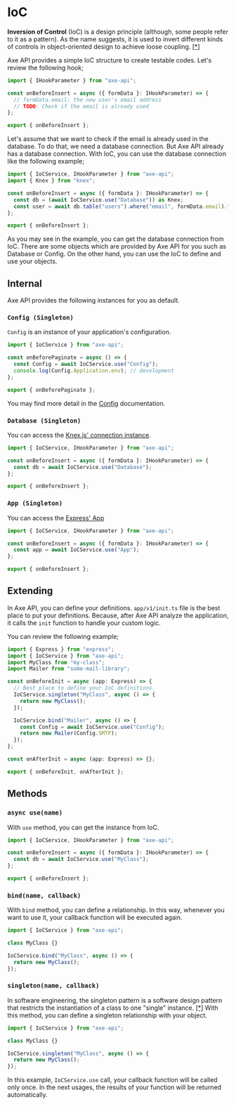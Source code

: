 # IoC

**Inversion of Control** (IoC) is a design principle (although, some people refer to it as a pattern). As the name suggests, it is used to invert different kinds of controls in object-oriented design to achieve loose coupling. <a href="https://www.tutorialsteacher.com/ioc/inversion-of-control" target="_blank" rel="noreferrer">[\*]</a>

Axe API provides a simple IoC structure to create testable codes. Let's review the following hook;

```ts
import { IHookParameter } from "axe-api";

const onBeforeInsert = async ({ formData }: IHookParameter) => {
  // formData.email: the new user's email address
  // TODO: Check if the email is already used
};

export { onBeforeInsert };
```

Let's assume that we want to check if the email is already used in the database. To do that, we need a database connection. But Axe API already has a database connection. With IoC, you can use the database connection like the following example;

```ts
import { IoCService, IHookParameter } from "axe-api";
import { Knex } from "knex";

const onBeforeInsert = async ({ formData }: IHookParameter) => {
  const db = (await IoCService.use("Database")) as Knex;
  const user = await db.table("users").where("email", formData.email).first();
};

export { onBeforeInsert };
```

As you may see in the example, you can get the database connection from IoC. There are some objects which are provided by Axe API for you such as Database or Config. On the other hand, you can use the IoC to define and use your objects.

## Internal

Axe API provides the following instances for you as default.

### `Config (Singleton)`

`Config` is an instance of your application's configuration.

```ts
import { IoCService } from "axe-api";

const onBeforePaginate = async () => {
  const Config = await IoCService.use("Config");
  console.log(Config.Application.env); // development
};

export { onBeforePaginate };
```

You may find more detail in the [Config](/reference/api-configs) documentation.

### `Database (Singleton)`

You can access the <a href="https://knexjs.org/#Installation-client" target="_blank" rel="noreferrer">Knex.js' connection instance</a>.

```ts
import { IoCService, IHookParameter } from "axe-api";

const onBeforeInsert = async ({ formData }: IHookParameter) => {
  const db = await IoCService.use("Database");
};

export { onBeforeInsert };
```

### `App (Singleton)`

You can access the <a href="https://expressjs.com/en/starter/hello-world.html" target="_blank" rel="noreferrer">Express' App</a>

```ts
import { IoCService, IHookParameter } from "axe-api";

const onBeforeInsert = async ({ formData }: IHookParameter) => {
  const app = await IoCService.use("App");
};

export { onBeforeInsert };
```

## Extending

In Axe API, you can define your definitions. `app/v1/init.ts` file is the best place to put your definitions. Because, after Axe API analyze the application, it calls the `init` function to handle your custom logic.

You can review the following example;

```ts
import { Express } from "express";
import { IoCService } from "axe-api";
import MyClass from "my-class";
import Mailer from "some-mail-library";

const onBeforeInit = async (app: Express) => {
  // Best place to define your IoC definitions.
  IoCService.singleton("MyClass", async () => {
    return new MyClass();
  });

  IoCService.bind("Mailer", async () => {
    const Config = await IoCService.use("Config");
    return new Mailer(Config.SMTP);
  });
};

const onAfterInit = async (app: Express) => {};

export { onBeforeInit, onAfterInit };
```

## Methods

### `async use(name)`

With `use` method, you can get the instance from IoC.

```ts
import { IoCService, IHookParameter } from "axe-api";

const onBeforeInsert = async ({ formData }: IHookParameter) => {
  const db = await IoCService.use("MyClass");
};

export { onBeforeInsert };
```

### `bind(name, callback)`

With `bind` method, you can define a relationship. In this way, whenever you want to use it, your callback function will be executed again.

```ts
import { IoCService } from "axe-api";

class MyClass {}

IoCService.bind("MyClass", async () => {
  return new MyClass();
});
```

### `singleton(name, callback)`

In software engineering, the singleton pattern is a software design pattern that restricts the instantiation of a class to one "single" instance. <a href="https://en.wikipedia.org/wiki/Singleton_pattern" target="_blank" rel="noreferrer">[\*]</a> With this method, you can define a singleton relationship with your object.

```ts
import { IoCService } from "axe-api";

class MyClass {}

IoCService.singleton("MyClass", async () => {
  return new MyClass();
});
```

In this example, `IoCService.use` call, your callback function will be called only once. In the next usages, the results of your function will be returned automatically.
